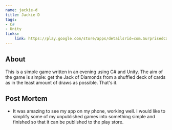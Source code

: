 ```yaml
---
name: jackie-d
title: Jackie D
tags: 
- C#
- Unity
links:
    link: https://play.google.com/store/apps/details?id=com.SurprisedCat.JackieD&hl=en
---
```

## About
This is a simple game written in an evening using C# and Unity. 
The aim of the game is simple: get the Jack of Diamonds from a shuffled deck of cards as in the least amount of draws as possible.
That's it. 

## Post Mortem
- It was amazing to see my app on my phone, working well. I would like to simplify some of my unpublished games into something simple and finished so that it can be published to the play store.

